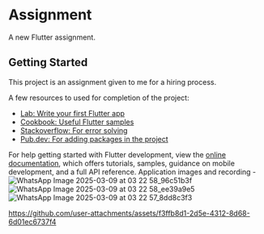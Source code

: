# Assignment

A new Flutter assignment.

## Getting Started

This project is an assignment given to me for a hiring process.

A few resources to used for completion of the project:

- [Lab: Write your first Flutter app](https://docs.flutter.dev/get-started/codelab)
- [Cookbook: Useful Flutter samples](https://docs.flutter.dev/cookbook)
- [Stackoverflow: For error solving](https://stackoverflow.com/)
- [Pub.dev: For adding packages in the project](https://pub.dev/)

For help getting started with Flutter development, view the
[online documentation](https://docs.flutter.dev/), which offers tutorials,
samples, guidance on mobile development, and a full API reference.
Application images and recording - 
![WhatsApp Image 2025-03-09 at 03 22 58_96c51b3f](https://github.com/user-attachments/assets/3de5c6d9-b1a8-4a69-a45e-f2297da56beb)
![WhatsApp Image 2025-03-09 at 03 22 58_ee39a9e5](https://github.com/user-attachments/assets/4b4d4234-6412-4e9b-8ddf-246adf980252)
![WhatsApp Image 2025-03-09 at 03 22 57_8dd8c3f3](https://github.com/user-attachments/assets/e54b5042-b590-4876-a966-ceae2f272cd8)


https://github.com/user-attachments/assets/f3ffb8d1-2d5e-4312-8d68-6d01ec6737f4

